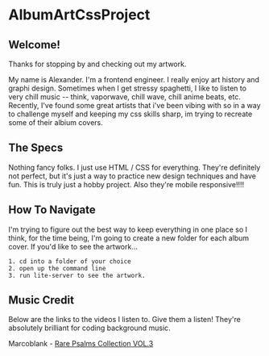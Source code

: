 # AlbumArtCssProject

## Welcome!

Thanks for stopping by and checking out my artwork.

My name is Alexander. I'm a frontend engineer. I really enjoy art history and graphi design. Sometimes when I get stressy spaghetti, I like to listen to very chill music -- think, vaporwave, chill wave, chill anime beats, etc. Recently, I've found some great artists that i've been vibing with so in a way to challenge myself and keeping my css skills sharp, im trying to recreate some of their albium covers.

## The Specs

Nothing fancy folks. I just use HTML / CSS for everything. They're definitely not perfect, but it's just a way to practice new design techniques and have fun. This is truly just a hobby project. Also they're mobile responsive!!!!

## How To Navigate

I'm trying to figure out the best way to keep everything in one place so I think, for the time being, I'm going to create a new folder for each album cover. If you'd like to see the artwork...

    1. cd into a folder of your choice
    2. open up the command line
    3. run lite-server to see the artwork.

## Music Credit

Below are the links to the videos I listen to. Give them a listen! They're absolutely brilliant for coding background music.

Marcoblank - [Rare Psalms Collection VOL.3](https://www.youtube.com/watch?v=y9CabgJC3oQ&t=1536s&ab_channel=Macroblank)
